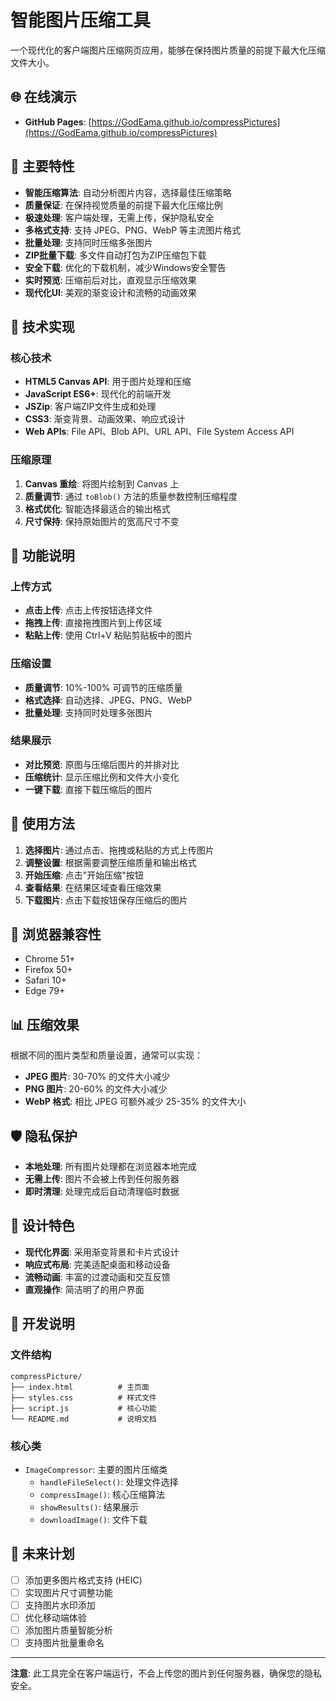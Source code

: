 # 智能图片压缩工具

一个现代化的客户端图片压缩网页应用，能够在保持图片质量的前提下最大化压缩文件大小。

## 🌐 在线演示

- **GitHub Pages**: [https://GodEama.github.io/compressPictures](https://GodEama.github.io/compressPictures)

## 🌟 主要特性

- **智能压缩算法**: 自动分析图片内容，选择最佳压缩策略
- **质量保证**: 在保持视觉质量的前提下最大化压缩比例
- **极速处理**: 客户端处理，无需上传，保护隐私安全
- **多格式支持**: 支持 JPEG、PNG、WebP 等主流图片格式
- **批量处理**: 支持同时压缩多张图片
- **ZIP批量下载**: 多文件自动打包为ZIP压缩包下载
- **安全下载**: 优化的下载机制，减少Windows安全警告
- **实时预览**: 压缩前后对比，直观显示压缩效果
- **现代化UI**: 美观的渐变设计和流畅的动画效果

## 🚀 技术实现

### 核心技术
- **HTML5 Canvas API**: 用于图片处理和压缩
- **JavaScript ES6+**: 现代化的前端开发
- **JSZip**: 客户端ZIP文件生成和处理
- **CSS3**: 渐变背景、动画效果、响应式设计
- **Web APIs**: File API、Blob API、URL API、File System Access API

### 压缩原理
1. **Canvas 重绘**: 将图片绘制到 Canvas 上
2. **质量调节**: 通过 `toBlob()` 方法的质量参数控制压缩程度
3. **格式优化**: 智能选择最适合的输出格式
4. **尺寸保持**: 保持原始图片的宽高尺寸不变

## 📱 功能说明

### 上传方式
- **点击上传**: 点击上传按钮选择文件
- **拖拽上传**: 直接拖拽图片到上传区域
- **粘贴上传**: 使用 Ctrl+V 粘贴剪贴板中的图片

### 压缩设置
- **质量调节**: 10%-100% 可调节的压缩质量
- **格式选择**: 自动选择、JPEG、PNG、WebP
- **批量处理**: 支持同时处理多张图片

### 结果展示
- **对比预览**: 原图与压缩后图片的并排对比
- **压缩统计**: 显示压缩比例和文件大小变化
- **一键下载**: 直接下载压缩后的图片

## 🎯 使用方法

1. **选择图片**: 通过点击、拖拽或粘贴的方式上传图片
2. **调整设置**: 根据需要调整压缩质量和输出格式
3. **开始压缩**: 点击"开始压缩"按钮
4. **查看结果**: 在结果区域查看压缩效果
5. **下载图片**: 点击下载按钮保存压缩后的图片

## 🔧 浏览器兼容性

- Chrome 51+
- Firefox 50+
- Safari 10+
- Edge 79+

## 📊 压缩效果

根据不同的图片类型和质量设置，通常可以实现：
- **JPEG 图片**: 30-70% 的文件大小减少
- **PNG 图片**: 20-60% 的文件大小减少
- **WebP 格式**: 相比 JPEG 可额外减少 25-35% 的文件大小

## 🛡️ 隐私保护

- **本地处理**: 所有图片处理都在浏览器本地完成
- **无需上传**: 图片不会被上传到任何服务器
- **即时清理**: 处理完成后自动清理临时数据

## 🎨 设计特色

- **现代化界面**: 采用渐变背景和卡片式设计
- **响应式布局**: 完美适配桌面和移动设备
- **流畅动画**: 丰富的过渡动画和交互反馈
- **直观操作**: 简洁明了的用户界面

## 📝 开发说明

### 文件结构
```
compressPicture/
├── index.html          # 主页面
├── styles.css          # 样式文件
├── script.js           # 核心功能
└── README.md           # 说明文档
```

### 核心类
- `ImageCompressor`: 主要的图片压缩类
  - `handleFileSelect()`: 处理文件选择
  - `compressImage()`: 核心压缩算法
  - `showResults()`: 结果展示
  - `downloadImage()`: 文件下载

## 🔮 未来计划

- [ ] 添加更多图片格式支持 (HEIC)
- [ ] 实现图片尺寸调整功能
- [ ] 支持图片水印添加
- [ ] 优化移动端体验
- [ ] 添加图片质量智能分析
- [ ] 支持图片批量重命名

---

**注意**: 此工具完全在客户端运行，不会上传您的图片到任何服务器，确保您的隐私安全。